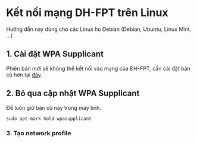 # Kết nối mạng DH-FPT trên Linux
Hướng dẫn này dùng cho các Linux họ Debian (Debian, Ubuntu, Linux Mint, ...)

## 1. Cài đặt WPA Supplicant
Phiên bản mới sẽ không thể kết nối vào mạng của ĐH-FPT,
cần cài đặt bản cũ hơn tại [đây](https://drive.google.com/open?id=1b2g3TPX12x4dwUrdpxARrZFveI2obdo0).

## 2. Bỏ qua cập nhật WPA Supplicant
Để luôn giữ bản cũ này trong máy tính.
```
sudo apt-mark hold wpasupplicant
```

### 3. Tạo network profile

